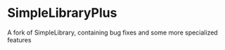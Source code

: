 # SimpleLibraryPlus
A fork of SimpleLibrary, containing bug fixes and some more specialized features
